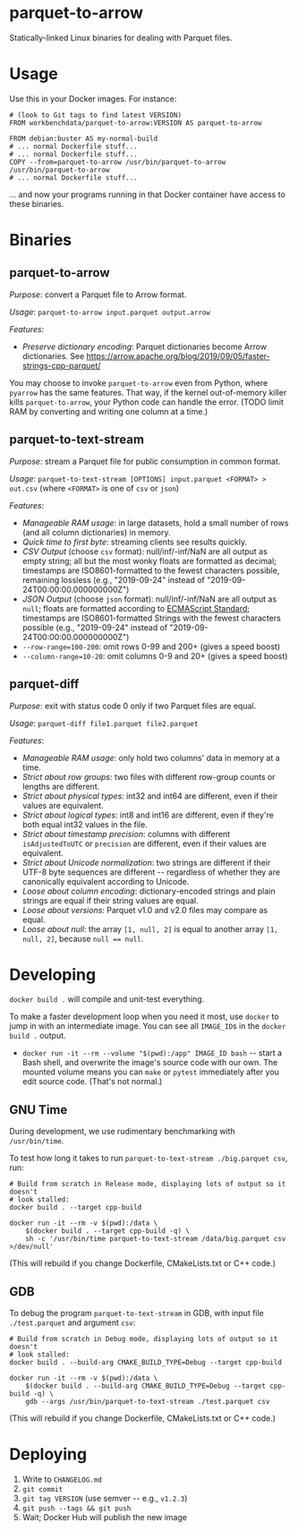 parquet-to-arrow
================

Statically-linked Linux binaries for dealing with Parquet files.

Usage
=====

Use this in your Docker images. For instance:

```
# (look to Git tags to find latest VERSION)
FROM workbenchdata/parquet-to-arrow:VERSION AS parquet-to-arrow

FROM debian:buster AS my-normal-build
# ... normal Dockerfile stuff...
# ... normal Dockerfile stuff...
COPY --from=parquet-to-arrow /usr/bin/parquet-to-arrow /usr/bin/parquet-to-arrow
# ... normal Dockerfile stuff...
```

... and now your programs running in that Docker container have access
to these binaries.

Binaries
========

parquet-to-arrow
----------------

*Purpose*: convert a Parquet file to Arrow format.

*Usage*: `parquet-to-arrow input.parquet output.arrow`

*Features*:

* _Preserve dictionary encoding_: Parquet dictionaries become Arrow
  dictionaries. See https://arrow.apache.org/blog/2019/09/05/faster-strings-cpp-parquet/

You may choose to invoke `parquet-to-arrow` even from Python, where `pyarrow`
has the same features. That way, if the kernel out-of-memory killer kills
`parquet-to-arrow`, your Python code can handle the error. (TODO limit RAM by
converting and writing one column at a time.)

parquet-to-text-stream
----------------------

*Purpose*: stream a Parquet file for public consumption in common format.

*Usage*: `parquet-to-text-stream [OPTIONS] input.parquet <FORMAT> > out.csv`
(where `<FORMAT>` is one of `csv` or `json`)

*Features*:

* _Manageable RAM usage_: in large datasets, hold a small number of rows (and
  all column dictionaries) in memory.
* _Quick time to first byte_: streaming clients see results quickly.
* _CSV Output_ (choose `csv` format): null/inf/-inf/NaN are all output as empty
  string; all but the most wonky floats are formatted as decimal; timestamps
  are ISO8601-formatted to the fewest characters possible, remaining lossless
  (e.g., "2019-09-24" instead of "2019-09-24T00:00:00.000000000Z")
* _JSON Output_ (choose `json` format): null/inf/-inf/NaN are all output as
  `null`; floats are formatted according to
  [ECMAScript Standard](https://www.ecma-international.org/ecma-262/6.0/#sec-tostring-applied-to-the-number-type);
  timestamps are ISO8601-formatted Strings with the fewest characters possible
  (e.g., "2019-09-24" instead of "2019-09-24T00:00:00.000000000Z")
* `--row-range=100-200`: omit rows 0-99 and 200+ (gives a speed boost)
* `--column-range=10-20`: omit columns 0-9 and 20+ (gives a speed boost)

parquet-diff
------------

*Purpose*: exit with status code 0 only if two Parquet files are equal.

*Usage*: `parquet-diff file1.parquet file2.parquet`

*Features*:

* _Manageable RAM usage_: only hold two columns' data in memory at a time.
* _Strict about row groups_: two files with different row-group counts or
  lengths are different.
* _Strict about physical types_: int32 and int64 are different, even if their
  values are equivalent.
* _Strict about logical types_: int8 and int16 are different, even if they're
  both equal int32 values in the file.
* _Strict about timestamp precision_: columns with different `isAdjustedToUTC`
  or `precision` are different, even if their values are equivalent.
* _Strict about Unicode normalization_: two strings are different if their
  UTF-8 byte sequences are different -- regardless of whether they are
  canonically equivalent according to Unicode.
* _Loose about column encoding_: dictionary-encoded strings and plain strings
  are equal if their string values are equal.
* _Loose about versions_: Parquet v1.0 and v2.0 files may compare as equal.
* _Loose about null_: the array `[1, null, 2]` is equal to another array
  `[1, null, 2]`, because `null == null`.

Developing
==========

`docker build .` will compile and unit-test everything.

To make a faster development loop when you need it most, use `docker` to
jump in with an intermediate image. You can see all `IMAGE_ID`s in the
`docker build .` output.

* `docker run -it --rm --volume "$(pwd):/app" IMAGE_ID bash` -- start a
  Bash shell, and overwrite the image's source code with our own. The mounted
  volume means you can `make` or `pytest` immediately after you edit source
  code. (That's not normal.)

GNU Time
--------

During development, we use rudimentary benchmarking with `/usr/bin/time`.

To test how long it takes to run `parquet-to-text-stream ./big.parquet csv`,
run:

```
# Build from scratch in Release mode, displaying lots of output so it doesn't
# look stalled:
docker build . --target cpp-build

docker run -it --rm -v $(pwd):/data \
    $(docker build . --target cpp-build -q) \
    sh -c '/usr/bin/time parquet-to-text-stream /data/big.parquet csv >/dev/null'
```

(This will rebuild if you change Dockerfile, CMakeLists.txt or C++ code.)

GDB
---

To debug the program `parquet-to-text-stream` in GDB, with input file
`./test.parquet` and argument `csv`:

```
# Build from scratch in Debug mode, displaying lots of output so it doesn't
# look stalled:
docker build . --build-arg CMAKE_BUILD_TYPE=Debug --target cpp-build

docker run -it --rm -v $(pwd):/data \
    $(docker build . --build-arg CMAKE_BUILD_TYPE=Debug --target cpp-build -q) \
    gdb --args /usr/bin/parquet-to-text-stream ./test.parquet csv
```

(This will rebuild if you change Dockerfile, CMakeLists.txt or C++ code.)

Deploying
=========

1. Write to `CHANGELOG.md`
2. `git commit`
3. `git tag VERSION` (use semver -- e.g., `v1.2.3`)
4. `git push --tags && git push`
5. Wait; Docker Hub will publish the new image
